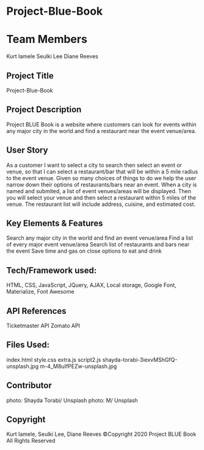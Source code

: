# Project-Blue-Book

# Team Members
Kurt Iamele
Seulki Lee
Diane Reeves

## Project Title
Project-Blue-Book

## Project Description
Project BLUE Book is a website where customers can look for events within any major city in the world and find a restaurant near the event venue/area.


## User Story
As a customer
I want to select a city to search then select an event or venue, 
so that I can select a restaurant/bar that will be within a 5 mile radius to the event venue. 
Given so many choices of things to do we help the user narrow down their options of restaurants/bars near an event.
When a city is named and submited, a list of event venues/areas will be displayed.
Then you will select your venue and then select a restaurant within 5 miles of the venue. The restaurant list will include address, cuisine, and estimated cost.


## Key Elements & Features
Search any major city in the world and find an event venue/area
Find a list of every major event venue/area
Search list of restaurants and bars near the event
Save time and gas on close options to eat and drink 

## Tech/Framework used:
HTML, CSS, JavaScript, JQuery, AJAX, Local storage, Google Font, Materialize, Font Awesome

## API References
Ticketmaster API
Zomato API

## Files Used:
index.html
style.css
extra.js
script2.js
shayda-torabi-3iexvMShGfQ-unsplash.jpg
m-4_M8uIfPEZw-unsplash.jpg

## Contributor
photo: Shayda Torabi/ Unsplash
photo: M/ Unsplash

## Copyright
Kurt Iamele, Seulki Lee, Diane Reeves
 ©Copyright 2020 Project BLUE Book
 All Rights Reserved













